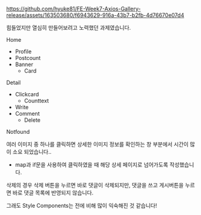 
https://github.com/hyuke81/FE-Week7-Axios-Gallery-release/assets/163503680/f6943629-916a-43b7-b2fb-4d76670e07d4


힘들었지만 열심히 만들어보려고 노력했던 과제였습니다. 

Home
- Profile
 - Postcount
- Banner
  - Card
  
Detail
- Clickcard
  - Counttext
- Write
- Comment
  - Delete

Notfound

여러 이미지 중 하나를 클릭하면 상세한 이미지 정보를 확인하는 창 부분에서 시간이 많이 소요 되었습니다..
- map과 if문을 사용하여 클릭하였을 때 해당 상세 페이지로 넘어가도록 작성했습니다. 

삭제의 경우 삭제 버튼을 누르면 바로 댓글이 삭제되지만,
댓글을 쓰고 게시버튼을 누르면 바로 댓글 목록에 반영되지 않습니다.

그래도 Style Components는 전에 비해 많이 익숙해진 것 같습니다!
